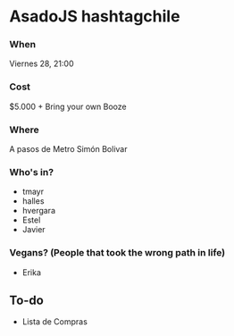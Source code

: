 # AsadoJS hashtagchile

### When

Viernes 28, 21:00

### Cost

$5.000 + Bring your own Booze

### Where

A pasos de Metro Simón Bolivar

### Who's in?
- tmayr
- halles
- hvergara
- Estel
- Javier

### Vegans? (People that took the wrong path in life)
- Erika

## To-do

+ Lista de Compras
